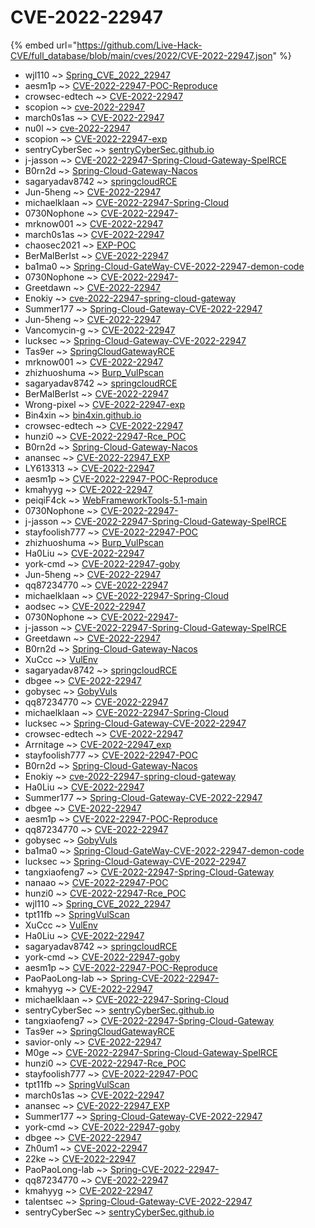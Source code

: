 # CVE-2022-22947
{% embed url="https://github.com/Live-Hack-CVE/full_database/blob/main/cves/2022/CVE-2022-22947.json" %}

* wjl110 ~> [Spring_CVE_2022_22947](https://www.alice-snow.ru/2022/database/cve-2022-22947/spring_cve_2022_22947-wjl110)
* aesm1p ~> [CVE-2022-22947-POC-Reproduce](https://www.alice-snow.ru/2022/database/cve-2022-22947/cve-2022-22947-poc-reproduce-aesm1p)
* crowsec-edtech ~> [CVE-2022-22947](https://www.alice-snow.ru/2022/database/cve-2022-22947/cve-2022-22947-crowsec-edtech)
* scopion ~> [cve-2022-22947](https://www.alice-snow.ru/2022/database/cve-2022-22947/cve-2022-22947-scopion)
* march0s1as ~> [CVE-2022-22947](https://www.alice-snow.ru/2022/database/cve-2022-22947/cve-2022-22947-march0s1as)
* nu0l ~> [cve-2022-22947](https://www.alice-snow.ru/2022/database/cve-2022-22947/cve-2022-22947-nu0l)
* scopion ~> [CVE-2022-22947-exp](https://www.alice-snow.ru/2022/database/cve-2022-22947/cve-2022-22947-exp-scopion)
* sentryCyberSec ~> [sentryCyberSec.github.io](https://www.alice-snow.ru/2022/database/cve-2022-22947/sentrycybersec.github.io-sentrycybersec)
* j-jasson ~> [CVE-2022-22947-Spring-Cloud-Gateway-SpelRCE](https://www.alice-snow.ru/2022/database/cve-2022-22947/cve-2022-22947-spring-cloud-gateway-spelrce-j-jasson)
* B0rn2d ~> [Spring-Cloud-Gateway-Nacos](https://www.alice-snow.ru/2022/database/cve-2022-22947/spring-cloud-gateway-nacos-b0rn2d)
* sagaryadav8742 ~> [springcloudRCE](https://www.alice-snow.ru/2022/database/cve-2022-22947/springcloudrce-sagaryadav8742)
* Jun-5heng ~> [CVE-2022-22947](https://www.alice-snow.ru/2022/database/cve-2022-22947/cve-2022-22947-jun-5heng)
* michaelklaan ~> [CVE-2022-22947-Spring-Cloud](https://www.alice-snow.ru/2022/database/cve-2022-22947/cve-2022-22947-spring-cloud-michaelklaan)
* 0730Nophone ~> [CVE-2022-22947-](https://www.alice-snow.ru/2022/database/cve-2022-22947/cve-2022-22947--0730nophone)
* mrknow001 ~> [CVE-2022-22947](https://www.alice-snow.ru/2022/database/cve-2022-22947/cve-2022-22947-mrknow001)
* march0s1as ~> [CVE-2022-22947](https://www.alice-snow.ru/2022/database/cve-2022-22947/cve-2022-22947-march0s1as)
* chaosec2021 ~> [EXP-POC](https://www.alice-snow.ru/2022/database/cve-2022-22947/exp-poc-chaosec2021)
* BerMalBerIst ~> [CVE-2022-22947](https://www.alice-snow.ru/2022/database/cve-2022-22947/cve-2022-22947-bermalberist)
* ba1ma0 ~> [Spring-Cloud-GateWay-CVE-2022-22947-demon-code](https://www.alice-snow.ru/2022/database/cve-2022-22947/spring-cloud-gateway-cve-2022-22947-demon-code-ba1ma0)
* 0730Nophone ~> [CVE-2022-22947-](https://www.alice-snow.ru/2022/database/cve-2022-22947/cve-2022-22947--0730nophone)
* Greetdawn ~> [CVE-2022-22947](https://www.alice-snow.ru/2022/database/cve-2022-22947/cve-2022-22947-greetdawn)
* Enokiy ~> [cve-2022-22947-spring-cloud-gateway](https://www.alice-snow.ru/2022/database/cve-2022-22947/cve-2022-22947-spring-cloud-gateway-enokiy)
* Summer177 ~> [Spring-Cloud-Gateway-CVE-2022-22947](https://www.alice-snow.ru/2022/database/cve-2022-22947/spring-cloud-gateway-cve-2022-22947-summer177)
* Jun-5heng ~> [CVE-2022-22947](https://www.alice-snow.ru/2022/database/cve-2022-22947/cve-2022-22947-jun-5heng)
* Vancomycin-g ~> [CVE-2022-22947](https://www.alice-snow.ru/2022/database/cve-2022-22947/cve-2022-22947-vancomycin-g)
* lucksec ~> [Spring-Cloud-Gateway-CVE-2022-22947](https://www.alice-snow.ru/2022/database/cve-2022-22947/spring-cloud-gateway-cve-2022-22947-lucksec)
* Tas9er ~> [SpringCloudGatewayRCE](https://www.alice-snow.ru/2022/database/cve-2022-22947/springcloudgatewayrce-tas9er)
* mrknow001 ~> [CVE-2022-22947](https://www.alice-snow.ru/2022/database/cve-2022-22947/cve-2022-22947-mrknow001)
* zhizhuoshuma ~> [Burp_VulPscan](https://www.alice-snow.ru/2022/database/cve-2022-22947/burp_vulpscan-zhizhuoshuma)
* sagaryadav8742 ~> [springcloudRCE](https://www.alice-snow.ru/2022/database/cve-2022-22947/springcloudrce-sagaryadav8742)
* BerMalBerIst ~> [CVE-2022-22947](https://www.alice-snow.ru/2022/database/cve-2022-22947/cve-2022-22947-bermalberist)
* Wrong-pixel ~> [CVE-2022-22947-exp](https://www.alice-snow.ru/2022/database/cve-2022-22947/cve-2022-22947-exp-wrong-pixel)
* Bin4xin ~> [bin4xin.github.io](https://www.alice-snow.ru/2022/database/cve-2022-22947/bin4xin.github.io-bin4xin)
* crowsec-edtech ~> [CVE-2022-22947](https://www.alice-snow.ru/2022/database/cve-2022-22947/cve-2022-22947-crowsec-edtech)
* hunzi0 ~> [CVE-2022-22947-Rce_POC](https://www.alice-snow.ru/2022/database/cve-2022-22947/cve-2022-22947-rce_poc-hunzi0)
* B0rn2d ~> [Spring-Cloud-Gateway-Nacos](https://www.alice-snow.ru/2022/database/cve-2022-22947/spring-cloud-gateway-nacos-b0rn2d)
* anansec ~> [CVE-2022-22947_EXP](https://www.alice-snow.ru/2022/database/cve-2022-22947/cve-2022-22947_exp-anansec)
* LY613313 ~> [CVE-2022-22947](https://www.alice-snow.ru/2022/database/cve-2022-22947/cve-2022-22947-ly613313)
* aesm1p ~> [CVE-2022-22947-POC-Reproduce](https://www.alice-snow.ru/2022/database/cve-2022-22947/cve-2022-22947-poc-reproduce-aesm1p)
* kmahyyg ~> [CVE-2022-22947](https://www.alice-snow.ru/2022/database/cve-2022-22947/cve-2022-22947-kmahyyg)
* peiqiF4ck ~> [WebFrameworkTools-5.1-main](https://www.alice-snow.ru/2022/database/cve-2022-22947/webframeworktools-5.1-main-peiqif4ck)
* 0730Nophone ~> [CVE-2022-22947-](https://www.alice-snow.ru/2022/database/cve-2022-22947/cve-2022-22947--0730nophone)
* j-jasson ~> [CVE-2022-22947-Spring-Cloud-Gateway-SpelRCE](https://www.alice-snow.ru/2022/database/cve-2022-22947/cve-2022-22947-spring-cloud-gateway-spelrce-j-jasson)
* stayfoolish777 ~> [CVE-2022-22947-POC](https://www.alice-snow.ru/2022/database/cve-2022-22947/cve-2022-22947-poc-stayfoolish777)
* zhizhuoshuma ~> [Burp_VulPscan](https://www.alice-snow.ru/2022/database/cve-2022-22947/burp_vulpscan-zhizhuoshuma)
* Ha0Liu ~> [CVE-2022-22947](https://www.alice-snow.ru/2022/database/cve-2022-22947/cve-2022-22947-ha0liu)
* york-cmd ~> [CVE-2022-22947-goby](https://www.alice-snow.ru/2022/database/cve-2022-22947/cve-2022-22947-goby-york-cmd)
* Jun-5heng ~> [CVE-2022-22947](https://www.alice-snow.ru/2022/database/cve-2022-22947/cve-2022-22947-jun-5heng)
* qq87234770 ~> [CVE-2022-22947](https://www.alice-snow.ru/2022/database/cve-2022-22947/cve-2022-22947-qq87234770)
* michaelklaan ~> [CVE-2022-22947-Spring-Cloud](https://www.alice-snow.ru/2022/database/cve-2022-22947/cve-2022-22947-spring-cloud-michaelklaan)
* aodsec ~> [CVE-2022-22947](https://www.alice-snow.ru/2022/database/cve-2022-22947/cve-2022-22947-aodsec)
* 0730Nophone ~> [CVE-2022-22947-](https://www.alice-snow.ru/2022/database/cve-2022-22947/cve-2022-22947--0730nophone)
* j-jasson ~> [CVE-2022-22947-Spring-Cloud-Gateway-SpelRCE](https://www.alice-snow.ru/2022/database/cve-2022-22947/cve-2022-22947-spring-cloud-gateway-spelrce-j-jasson)
* Greetdawn ~> [CVE-2022-22947](https://www.alice-snow.ru/2022/database/cve-2022-22947/cve-2022-22947-greetdawn)
* B0rn2d ~> [Spring-Cloud-Gateway-Nacos](https://www.alice-snow.ru/2022/database/cve-2022-22947/spring-cloud-gateway-nacos-b0rn2d)
* XuCcc ~> [VulEnv](https://www.alice-snow.ru/2022/database/cve-2022-22947/vulenv-xuccc)
* sagaryadav8742 ~> [springcloudRCE](https://www.alice-snow.ru/2022/database/cve-2022-22947/springcloudrce-sagaryadav8742)
* dbgee ~> [CVE-2022-22947](https://www.alice-snow.ru/2022/database/cve-2022-22947/cve-2022-22947-dbgee)
* gobysec ~> [GobyVuls](https://www.alice-snow.ru/2022/database/cve-2022-22947/gobyvuls-gobysec)
* qq87234770 ~> [CVE-2022-22947](https://www.alice-snow.ru/2022/database/cve-2022-22947/cve-2022-22947-qq87234770)
* michaelklaan ~> [CVE-2022-22947-Spring-Cloud](https://www.alice-snow.ru/2022/database/cve-2022-22947/cve-2022-22947-spring-cloud-michaelklaan)
* lucksec ~> [Spring-Cloud-Gateway-CVE-2022-22947](https://www.alice-snow.ru/2022/database/cve-2022-22947/spring-cloud-gateway-cve-2022-22947-lucksec)
* crowsec-edtech ~> [CVE-2022-22947](https://www.alice-snow.ru/2022/database/cve-2022-22947/cve-2022-22947-crowsec-edtech)
* Arrnitage ~> [CVE-2022-22947_exp](https://www.alice-snow.ru/2022/database/cve-2022-22947/cve-2022-22947_exp-arrnitage)
* stayfoolish777 ~> [CVE-2022-22947-POC](https://www.alice-snow.ru/2022/database/cve-2022-22947/cve-2022-22947-poc-stayfoolish777)
* B0rn2d ~> [Spring-Cloud-Gateway-Nacos](https://www.alice-snow.ru/2022/database/cve-2022-22947/spring-cloud-gateway-nacos-b0rn2d)
* Enokiy ~> [cve-2022-22947-spring-cloud-gateway](https://www.alice-snow.ru/2022/database/cve-2022-22947/cve-2022-22947-spring-cloud-gateway-enokiy)
* Ha0Liu ~> [CVE-2022-22947](https://www.alice-snow.ru/2022/database/cve-2022-22947/cve-2022-22947-ha0liu)
* Summer177 ~> [Spring-Cloud-Gateway-CVE-2022-22947](https://www.alice-snow.ru/2022/database/cve-2022-22947/spring-cloud-gateway-cve-2022-22947-summer177)
* dbgee ~> [CVE-2022-22947](https://www.alice-snow.ru/2022/database/cve-2022-22947/cve-2022-22947-dbgee)
* aesm1p ~> [CVE-2022-22947-POC-Reproduce](https://www.alice-snow.ru/2022/database/cve-2022-22947/cve-2022-22947-poc-reproduce-aesm1p)
* qq87234770 ~> [CVE-2022-22947](https://www.alice-snow.ru/2022/database/cve-2022-22947/cve-2022-22947-qq87234770)
* gobysec ~> [GobyVuls](https://www.alice-snow.ru/2022/database/cve-2022-22947/gobyvuls-gobysec)
* ba1ma0 ~> [Spring-Cloud-GateWay-CVE-2022-22947-demon-code](https://www.alice-snow.ru/2022/database/cve-2022-22947/spring-cloud-gateway-cve-2022-22947-demon-code-ba1ma0)
* lucksec ~> [Spring-Cloud-Gateway-CVE-2022-22947](https://www.alice-snow.ru/2022/database/cve-2022-22947/spring-cloud-gateway-cve-2022-22947-lucksec)
* tangxiaofeng7 ~> [CVE-2022-22947-Spring-Cloud-Gateway](https://www.alice-snow.ru/2022/database/cve-2022-22947/cve-2022-22947-spring-cloud-gateway-tangxiaofeng7)
* nanaao ~> [CVE-2022-22947-POC](https://www.alice-snow.ru/2022/database/cve-2022-22947/cve-2022-22947-poc-nanaao)
* hunzi0 ~> [CVE-2022-22947-Rce_POC](https://www.alice-snow.ru/2022/database/cve-2022-22947/cve-2022-22947-rce_poc-hunzi0)
* wjl110 ~> [Spring_CVE_2022_22947](https://www.alice-snow.ru/2022/database/cve-2022-22947/spring_cve_2022_22947-wjl110)
* tpt11fb ~> [SpringVulScan](https://www.alice-snow.ru/2022/database/cve-2022-22947/springvulscan-tpt11fb)
* XuCcc ~> [VulEnv](https://www.alice-snow.ru/2022/database/cve-2022-22947/vulenv-xuccc)
* Ha0Liu ~> [CVE-2022-22947](https://www.alice-snow.ru/2022/database/cve-2022-22947/cve-2022-22947-ha0liu)
* sagaryadav8742 ~> [springcloudRCE](https://www.alice-snow.ru/2022/database/cve-2022-22947/springcloudrce-sagaryadav8742)
* york-cmd ~> [CVE-2022-22947-goby](https://www.alice-snow.ru/2022/database/cve-2022-22947/cve-2022-22947-goby-york-cmd)
* aesm1p ~> [CVE-2022-22947-POC-Reproduce](https://www.alice-snow.ru/2022/database/cve-2022-22947/cve-2022-22947-poc-reproduce-aesm1p)
* PaoPaoLong-lab ~> [Spring-CVE-2022-22947-](https://www.alice-snow.ru/2022/database/cve-2022-22947/spring-cve-2022-22947--paopaolong-lab)
* kmahyyg ~> [CVE-2022-22947](https://www.alice-snow.ru/2022/database/cve-2022-22947/cve-2022-22947-kmahyyg)
* michaelklaan ~> [CVE-2022-22947-Spring-Cloud](https://www.alice-snow.ru/2022/database/cve-2022-22947/cve-2022-22947-spring-cloud-michaelklaan)
* sentryCyberSec ~> [sentryCyberSec.github.io](https://www.alice-snow.ru/2022/database/cve-2022-22947/sentrycybersec.github.io-sentrycybersec)
* tangxiaofeng7 ~> [CVE-2022-22947-Spring-Cloud-Gateway](https://www.alice-snow.ru/2022/database/cve-2022-22947/cve-2022-22947-spring-cloud-gateway-tangxiaofeng7)
* Tas9er ~> [SpringCloudGatewayRCE](https://www.alice-snow.ru/2022/database/cve-2022-22947/springcloudgatewayrce-tas9er)
* savior-only ~> [CVE-2022-22947](https://www.alice-snow.ru/2022/database/cve-2022-22947/cve-2022-22947-savior-only)
* M0ge ~> [CVE-2022-22947-Spring-Cloud-Gateway-SpelRCE](https://www.alice-snow.ru/2022/database/cve-2022-22947/cve-2022-22947-spring-cloud-gateway-spelrce-m0ge)
* hunzi0 ~> [CVE-2022-22947-Rce_POC](https://www.alice-snow.ru/2022/database/cve-2022-22947/cve-2022-22947-rce_poc-hunzi0)
* stayfoolish777 ~> [CVE-2022-22947-POC](https://www.alice-snow.ru/2022/database/cve-2022-22947/cve-2022-22947-poc-stayfoolish777)
* tpt11fb ~> [SpringVulScan](https://www.alice-snow.ru/2022/database/cve-2022-22947/springvulscan-tpt11fb)
* march0s1as ~> [CVE-2022-22947](https://www.alice-snow.ru/2022/database/cve-2022-22947/cve-2022-22947-march0s1as)
* anansec ~> [CVE-2022-22947_EXP](https://www.alice-snow.ru/2022/database/cve-2022-22947/cve-2022-22947_exp-anansec)
* Summer177 ~> [Spring-Cloud-Gateway-CVE-2022-22947](https://www.alice-snow.ru/2022/database/cve-2022-22947/spring-cloud-gateway-cve-2022-22947-summer177)
* york-cmd ~> [CVE-2022-22947-goby](https://www.alice-snow.ru/2022/database/cve-2022-22947/cve-2022-22947-goby-york-cmd)
* dbgee ~> [CVE-2022-22947](https://www.alice-snow.ru/2022/database/cve-2022-22947/cve-2022-22947-dbgee)
* Zh0um1 ~> [CVE-2022-22947](https://www.alice-snow.ru/2022/database/cve-2022-22947/cve-2022-22947-zh0um1)
* 22ke ~> [CVE-2022-22947](https://www.alice-snow.ru/2022/database/cve-2022-22947/cve-2022-22947-22ke)
* PaoPaoLong-lab ~> [Spring-CVE-2022-22947-](https://www.alice-snow.ru/2022/database/cve-2022-22947/spring-cve-2022-22947--paopaolong-lab)
* qq87234770 ~> [CVE-2022-22947](https://www.alice-snow.ru/2022/database/cve-2022-22947/cve-2022-22947-qq87234770)
* kmahyyg ~> [CVE-2022-22947](https://www.alice-snow.ru/2022/database/cve-2022-22947/cve-2022-22947-kmahyyg)
* talentsec ~> [Spring-Cloud-Gateway-CVE-2022-22947](https://www.alice-snow.ru/2022/database/cve-2022-22947/spring-cloud-gateway-cve-2022-22947-talentsec)
* sentryCyberSec ~> [sentryCyberSec.github.io](https://www.alice-snow.ru/2022/database/cve-2022-22947/sentrycybersec.github.io-sentrycybersec)